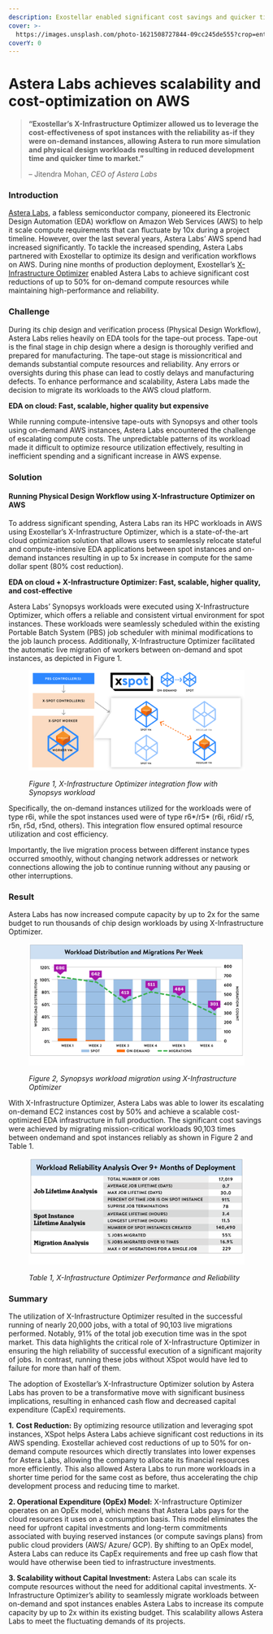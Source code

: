 ```yaml
---
description: Exostellar enabled significant cost savings and quicker time to market
cover: >-
  https://images.unsplash.com/photo-1621508727844-09cc245de555?crop=entropy&cs=srgb&fm=jpg&ixid=M3wxOTcwMjR8MHwxfHNlYXJjaHwxfHxzdGVsbGFyfGVufDB8fHx8MTY5NTY2MDI4OHww&ixlib=rb-4.0.3&q=85
coverY: 0
---
```


# Astera Labs achieves scalability and cost-optimization on AWS

> **“Exostellar’s X-Infrastructure Optimizer allowed us to leverage the cost-effectiveness of spot instances with the reliability as-if they were on-demand instances, allowing Astera to run more simulation and physical design workloads resulting in reduced development time and quicker time to market.”**
>
> – Jitendra Mohan, _CEO of Astera Labs_

### Introduction

[Astera Labs](https://www.asteralabs.com/), a fabless semiconductor company, pioneered its Electronic Design Automation (EDA) workflow on Amazon Web Services (AWS) to help it scale compute requirements that can fluctuate by 10x during a project timeline. However, over the last several years, Astera Labs’ AWS spend had increased significantly. To tackle the increased spending, Astera Labs partnered with Exostellar to optimize its design and verification workflows on AWS. During nine months of production deployment, Exostellar’s [X-Infrastructure Optimizer](https://exostellar.io/solutions/#xspot) enabled Astera Labs to achieve significant cost reductions of up to 50% for on-demand compute resources while maintaining high-performance and reliability.

### Challenge

During its chip design and verification process (Physical Design Workflow), Astera Labs relies heavily on EDA tools for the tape-out process. Tape-out is the final stage in chip design where a design is thoroughly verified and prepared for manufacturing. The tape-out stage is missioncritical and demands substantial compute resources and reliability. Any errors or oversights during this phase can lead to costly delays and manufacturing defects. To enhance performance and scalability, Astera Labs made the decision to migrate its workloads to the AWS cloud platform.

**EDA on cloud: Fast, scalable, higher quality but expensive**

While running compute-intensive tape-outs with Synopsys and other tools using on-demand AWS instances, Astera Labs encountered the challenge of escalating compute costs. The unpredictable patterns of its workload made it difficult to optimize resource utilization effectively, resulting in inefficient spending and a significant increase in AWS expense.

### Solution

#### Running Physical Design Workflow using X-Infrastructure Optimizer on AWS

To address significant spending, Astera Labs ran its HPC workloads in AWS using Exostellar’s X-Infrastructure Optimizer, which is a state-of-the-art cloud optimization solution that allows users to seamlessly relocate stateful and compute-intensive EDA applications between spot instances and on-demand instances resulting in up to 5x increase in compute for the same dollar spent (80% cost reduction).

**EDA on cloud + X-Infrastructure Optimizer: Fast, scalable, higher quality, and cost-effective**

Astera Labs’ Synopsys workloads were executed using X-Infrastructure Optimizer, which offers a reliable and consistent virtual environment for spot instances. These workloads were seamlessly scheduled within the existing Portable Batch System (PBS) job scheduler with minimal modifications to the job launch process. Additionally, X-Infrastructure Optimizer facilitated the automatic live migration of workers between on-demand and spot instances, as depicted in Figure 1.

<figure><img src="../../.gitbook/assets/image (13).png" alt=""><figcaption><p><em>Figure 1, X-Infrastructure Optimizer integration flow with Synopsys workload</em></p></figcaption></figure>

Specifically, the on-demand instances utilized for the workloads were of type r6i, while the spot instances used were of type r6\*/r5\* (r6i, r6id/ r5, r5n, r5d, r5nd, others). This integration flow ensured optimal resource utilization and cost efficiency.

Importantly, the live migration process between different instance types occurred smoothly, without changing network addresses or network connections allowing the job to continue running without any pausing or other interruptions.

### Result

Astera Labs has now increased compute capacity by up to 2x for the same budget to run thousands of chip design workloads by using X-Infrastructure Optimizer.

<figure><img src="../../.gitbook/assets/image (14).png" alt=""><figcaption><p><em>Figure 2, Synopsys workload migration using X-Infrastructure Optimizer</em></p></figcaption></figure>

With X-Infrastructure Optimizer, Astera Labs was able to lower its escalating on-demand EC2 instances cost by 50% and achieve a scalable cost-optimized EDA infrastructure in full production. The significant cost savings were achieved by migrating mission-critical workloads 90,103 times between ondemand and spot instances reliably as shown in Figure 2 and Table 1.

<figure><img src="../../.gitbook/assets/image (15).png" alt=""><figcaption><p><em>Table 1, X-Infrastructure Optimizer Performance and Reliability</em></p></figcaption></figure>

### Summary

The utilization of X-Infrastructure Optimizer resulted in the successful running of nearly 20,000 jobs, with a total of 90,103 live migrations performed. Notably, 91% of the total job execution time was in the spot market. This data highlights the critical role of X-Infrastructure Optimizer in ensuring the high reliability of successful execution of a significant majority of jobs. In contrast, running these jobs without XSpot would have led to failure for more than half of them.

The adoption of Exostellar’s X-Infrastructure Optimizer solution by Astera Labs has proven to be a transformative move with significant business implications, resulting in enhanced cash flow and decreased capital expenditure (CapEx) requirements.

**1.** **Cost Reduction:** By optimizing resource utilization and leveraging spot instances, XSpot helps Astera Labs achieve significant cost reductions in its AWS spending. Exostellar achieved cost reductions of up to 50% for on-demand compute resources which directly translates into lower expenses for Astera Labs, allowing the company to allocate its financial resources more efficiently. This also allowed Astera Labs to run more workloads in a shorter time period for the same cost as before, thus accelerating the chip development process and reducing time to market.

**2. Operational Expenditure (OpEx) Model:** X-Infrastructure Optimizer operates on an OpEx model, which means that Astera Labs pays for the cloud resources it uses on a consumption basis. This model eliminates the need for upfront capital investments and long-term commitments associated with buying reserved instances (or compute savings plans) from public cloud providers (AWS/ Azure/ GCP). By shifting to an OpEx model, Astera Labs can reduce its CapEx requirements and free up cash flow that would have otherwise been tied to infrastructure investments.

**3. Scalability without Capital Investment:** Astera Labs can scale its compute resources without the need for additional capital investments. X-Infrastructure Optimizer’s ability to seamlessly migrate workloads between on-demand and spot instances enables Astera Labs to increase its compute capacity by up to 2x within its existing budget. This scalability allows Astera Labs to meet the fluctuating demands of its projects.
